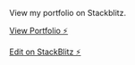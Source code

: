 View my portfolio on Stackblitz.

[View Portfolio ⚡️](https://react-kv5rjs.stackblitz.io)

[Edit on StackBlitz ⚡️](https://stackblitz.com/edit/react-kv5rjs)
